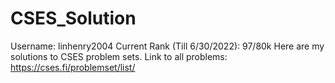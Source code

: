 # CSES_Solution
Username: linhenry2004
Current Rank (Till 6/30/2022): 97/80k
Here are my solutions to CSES problem sets.
Link to all problems: https://cses.fi/problemset/list/
